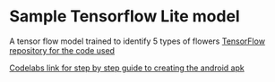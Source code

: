 # Sample Tensorflow Lite model
A tensor flow model trained to identify 5 types of flowers 
[TensorFlow repository for the code used](https://github.com/tensorflow/examples)


[Codelabs link for step by step guide to creating the android apk](https://codelabs.developers.google.com/codelabs/recognize-flowers-with-tensorflow-on-android/)
